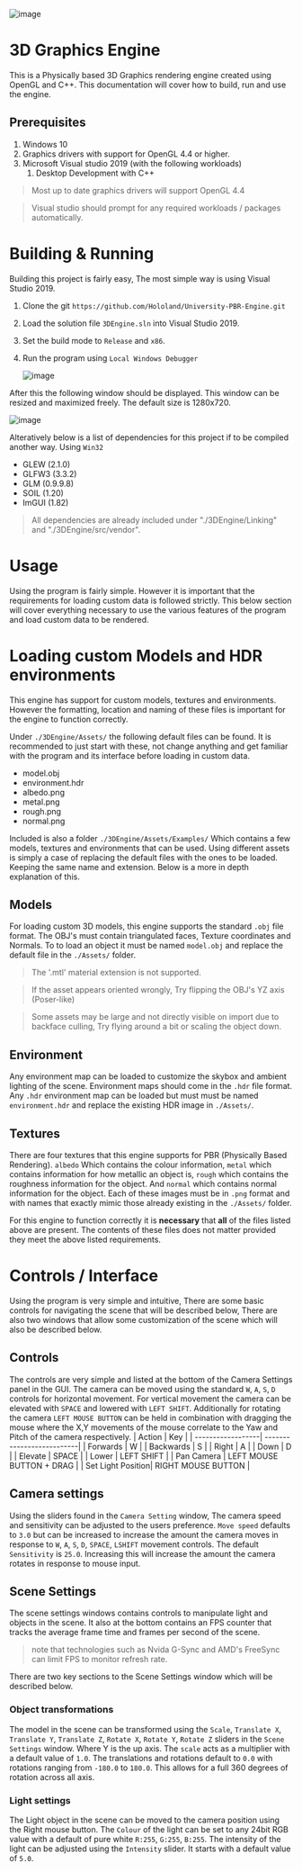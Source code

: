 ![image](TechnicalDocumentation/banner.PNG)
# 3D Graphics Engine
This is a Physically based 3D Graphics rendering engine created using OpenGL and C++. This documentation will cover how to build, run and use the engine.
## Prerequisites
1. Windows 10
2. Graphics drivers with support for OpenGL 4.4 or higher.
3. Microsoft Visual studio 2019 (with the following workloads)
    1. Desktop Development with C++
> Most up to date graphics drivers will support OpenGL 4.4

> Visual studio should prompt for any required workloads / packages automatically.
# Building & Running
Building this project is fairly easy, The most simple way is using Visual Studio 2019.
1. Clone the git `https://github.com/Hololand/University-PBR-Engine.git`
2. Load the solution file `3DEngine.sln` into Visual Studio 2019.
3. Set the build mode to `Release` and `x86`.
4. Run the program using `Local Windows Debugger`

    ![image](TechnicalDocumentation/HowToRun.PNG)

After this the following window should be displayed. This window can be resized and maximized freely. The default size is 1280x720.

![image](TechnicalDocumentation/firstwindow.PNG)

Alteratively below is a list of dependencies for this project if to be compiled another way. Using `Win32`
* GLEW (2.1.0)
* GLFW3 (3.3.2)
* GLM (0.9.9.8)
* SOIL (1.20)
* ImGUI (1.82)

> All dependencies are already included under "./3DEngine/Linking" and "./3DEngine/src/vendor".

# Usage
Using the program is fairly simple. However it is important that the requirements for loading custom data is followed strictly. This below section will cover everything necessary to use the various features of the program and load custom data to be rendered.

# Loading custom Models and HDR environments
This engine has support for custom models, textures and environments. However the formatting, location and naming of these files is important for the engine to function correctly.

Under `./3DEngine/Assets/` the following default files can be found. It is recommended to just start with these, not change anything and get familiar with the program and its interface before loading in custom data.
* model.obj
* environment.hdr
* albedo.png
* metal.png
* rough.png
* normal.png

Included is also a folder `./3DEngine/Assets/Examples/` Which contains a few models, textures and environments that can be used. Using different assets is simply a case of replacing the default files with the ones to be loaded. Keeping the same name and extension. Below is a more in depth explanation of this.

## Models
For loading custom 3D models, this engine supports the standard `.obj` file format. The OBJ's must contain triangulated faces, Texture coordinates and Normals. To to load an object it must be named `model.obj` and replace the default file in the `./Assets/` folder.
> The '.mtl' material extension is not supported.

> If the asset appears oriented wrongly, Try flipping the OBJ's YZ axis (Poser-like)

> Some assets may be large and not directly visible on import due to backface culling, Try flying around a bit or scaling the object down.
## Environment
Any environment map can be loaded to customize the skybox and ambient lighting of the scene. Environment maps should come in the `.hdr` file format. Any `.hdr` environment map can be loaded but must must be named `environment.hdr` and replace the existing HDR image in `./Assets/`.
## Textures
There are four textures that this engine supports for PBR (Physically Based Rendering). `albedo` Which contains the colour information, `metal` which contains information for how metallic an object is, `rough` which contains the roughness information for the object. And `normal` which contains normal information for the object. Each of these images must be in `.png` format and with names that exactly mimic those already existing in the `./Assets/` folder.

For this engine to function correctly it is **necessary** that **all** of the files listed above are present. The contents of these files does not matter provided they meet the above listed requirements.

# Controls / Interface
Using the program is very simple and intuitive, There are some basic controls for navigating the scene that will be described below, There are also two windows that allow some customization of the scene which will also be described below.

## Controls
The controls are very simple and listed at the bottom of the Camera Settings panel in the GUI.
The camera can be moved using the standard `W`, `A`, `S`, `D` controls for horizontal movement. For vertical movement the camera can be elevated with `SPACE` and lowered with `LEFT SHIFT`. Additionally for rotating the camera `LEFT MOUSE BUTTON` can be held in combination with dragging the mouse where the X,Y movements of the mouse correlate to the Yaw and Pitch of the camera respectively.
| Action            | Key                       |
| ------------------| --------------------------|
| Forwards          | W                         |
| Backwards         | S                         |
| Right             | A                         |
| Down              | D                         |
| Elevate           | SPACE                     |
| Lower             | LEFT SHIFT                |
| Pan Camera        | LEFT MOUSE BUTTON + DRAG  |
| Set Light Position| RIGHT MOUSE BUTTON        |

## Camera settings
Using the sliders found in the `Camera Setting` window, The camera speed and sensitivity can be adjusted to the users preference. `Move speed` defaults to `3.0` but can be increased to increase the amount the camera moves in response to `W`, `A`, `S`, `D`, `SPACE`, `LSHIFT` movement controls. The default `Sensitivity` is `25.0`. Increasing this will increase the amount the camera rotates in response to mouse input.

## Scene Settings
The scene settings windows contains controls to manipulate light and objects in the scene. It also at the bottom contains an FPS counter that tracks the average frame time and frames per second of the scene.

> note that technologies such as Nvida G-Sync and AMD's FreeSync can limit FPS to monitor refresh rate.

There are two key sections to the Scene Settings window which will be described below.

### Object transformations
The model in the scene can be transformed using the `Scale`, `Translate X`, `Translate Y`, `Translate Z`, `Rotate X`, `Rotate Y`, `Rotate Z` sliders in the `Scene Settings` window. Where Y is the up axis. The `scale` acts as a multiplier with a default value of `1.0`. The translations and rotations default to `0.0` with rotations ranging from `-180.0` to `180.0`. This allows for a full 360 degrees of rotation across all axis.

### Light settings
The Light object in the scene can be moved to the camera position using the Right mouse button. The `Colour` of the light can be set to any 24bit RGB value with a default of pure white `R:255`, `G:255`, `B:255`. The intensity of the light can be adjusted using the `Intensity` slider. It starts with a default value of `5.0`.